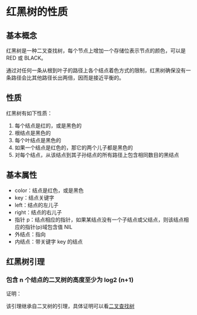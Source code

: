 # 红黑树的性质

## 基本概念
红黑树是一种二叉查找树，每个节点上增加一个存储位表示节点的颜色，可以是 RED 或 BLACK。

通过对任何一条从根到叶子的路径上各个结点着色方式的限制，红黑树确保没有一条路径会比其他路径长出两倍，因而是接近平衡的。

## 性质
红黑树有如下性质：

1. 每个结点是红的，或是黑色的
2. 根结点是黑色的
3. 每个叶结点是黑色的
4. 如果一个结点是红色的，那它的两个儿子都是黑色的
5. 对每个结点，从该结点到其子孙结点的所有路径上包含相同数目的黑结点

## 基本属性
- color：结点是红色，或是黑色
- key：结点关键字
- left：结点的左儿子
- right：结点的右儿子
- 指针 p：结点相应的指针，如果某结点没有一个子结点或父结点，则该结点相应的指针(p)域包含值 NIL
- 外结点：指向
- 内结点：带关键字 key 的结点

## 红黑树引理

### 包含 n 个结点的二叉树的高度至少为 log2 (n+1)

证明：

该引理继承自二叉树的引理，具体证明可以看[二叉查找树](https://cnymw.github.io/go-study/docs/二叉查找树.html)